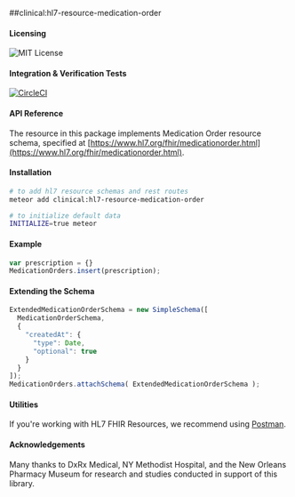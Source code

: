 ##clinical:hl7-resource-medication-order


#### Licensing  
![MIT License](https://img.shields.io/badge/license-MIT-blue.svg)


#### Integration & Verification Tests  
[![CircleCI](https://circleci.com/gh/clinical-meteor/hl7-resource-medication-order/tree/master.svg?style=svg)](https://circleci.com/gh/clinical-meteor/hl7-resource-medication-order/tree/master)


#### API Reference  
The resource in this package implements Medication Order resource schema, specified at [https://www.hl7.org/fhir/medicationorder.html](https://www.hl7.org/fhir/medicationorder.html). 



#### Installation  

````bash
# to add hl7 resource schemas and rest routes
meteor add clinical:hl7-resource-medication-order

# to initialize default data
INITIALIZE=true meteor
````


#### Example   

```js
var prescription = {}
MedicationOrders.insert(prescription);
```


#### Extending the Schema

```js
ExtendedMedicationOrderSchema = new SimpleSchema([
  MedicationOrderSchema,
  {
    "createdAt": {
      "type": Date,
      "optional": true
    }
  }
]);
MedicationOrders.attachSchema( ExtendedMedicationOrderSchema );
```



#### Utilities  

If you're working with HL7 FHIR Resources, we recommend using [Postman](https://chrome.google.com/webstore/detail/postman/fhbjgbiflinjbdggehcddcbncdddomop?hl=en).



#### Acknowledgements     

Many thanks to DxRx Medical, NY Methodist Hospital, and the New Orleans Pharmacy Museum for research and studies conducted in support of this library.  